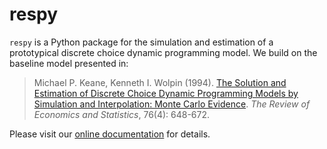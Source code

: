 # respy

``respy``  is a Python package for the simulation and estimation of a prototypical discrete choice dynamic programming model. We build on the baseline model presented in:

> Michael P. Keane, Kenneth I. Wolpin (1994). [The Solution and Estimation of Discrete Choice Dynamic Programming Models by Simulation and Interpolation: Monte Carlo Evidence](http://www.jstor.org/stable/2109768). *The Review of Economics and Statistics*, 76(4): 648-672.

Please visit our [online documentation](http://respy.readthedocs.io/) for details.

